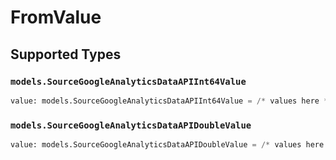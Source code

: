 # FromValue


## Supported Types

### `models.SourceGoogleAnalyticsDataAPIInt64Value`

```python
value: models.SourceGoogleAnalyticsDataAPIInt64Value = /* values here */
```

### `models.SourceGoogleAnalyticsDataAPIDoubleValue`

```python
value: models.SourceGoogleAnalyticsDataAPIDoubleValue = /* values here */
```

